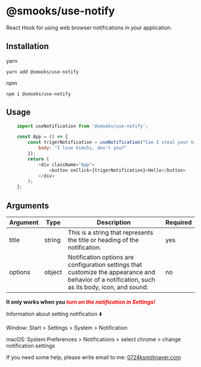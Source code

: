 # @smooks/use-notify

React Hook for using web browser notifications in your application.

## Installation

yarn

``` yarn add @smooks/use-notify ```

npm

``` npm i @smooks/use-notify ```

## Usage

```js
    import useNotification from '@smooks/use-notify';

    const App = () => {
        const trigerNotification = useNotification("Can I steal your kimchi?", {
            body: "I love kimchi, don't you?"
        });
        return (
            <div className="App">
                <button onClick={trigerNotification}>Hello</button>
            </div>
        );
    };
```

## Arguments

| Argument | Type | Description | Required |
| -------- | ---- | ----------- | -------- |
|  title   | string | This is a string that represents the title or heading of the notification. | yes |
|  options | object | Notification options are configuration settings that customize the appearance and behavior of a notification, such as its body, icon, and sound. | no |

**It only works when you ***<span style="color:red;">turn on the notification in Settings!***</span>**

Information about setting notification ⬇️

Window: Start > Settings > System > Notification

macOS: System Preferences > Notifications > select chrome > change notification settings

If you need some help, please write email to me:       <0724ksm@naver.com>